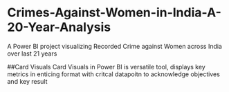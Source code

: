 # Crimes-Against-Women-in-India-A-20-Year-Analysis
A Power BI project visualizing Recorded Crime against Women across India over last 21 years

##Card Visuals
Card Visuals in Power BI is versatile tool, displays key metrics in enticing format with critcal datapoitn to acknowledge objectives and key result


